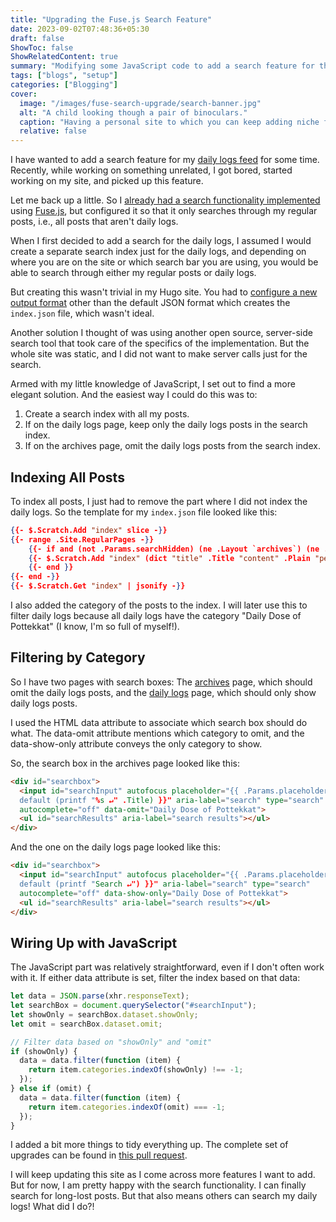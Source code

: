 ```yaml
---
title: "Upgrading the Fuse.js Search Feature"
date: 2023-09-02T07:48:36+05:30
draft: false
ShowToc: false
ShowRelatedContent: true
summary: "Modifying some JavaScript code to add a search feature for the daily logs page."
tags: ["blogs", "setup"]
categories: ["Blogging"]
cover:
  image: "/images/fuse-search-upgrade/search-banner.jpg"
  alt: "A child looking though a pair of binoculars."
  caption: "Having a personal site to which you can keep adding niche features is quite fun."
  relative: false
---
```


I have wanted to add a search feature for my [daily logs feed](/dailies/) for some time. Recently, while working on something unrelated, I got bored, started working on my site, and picked up this feature.

Let me back up a little. So I [already had a search functionality implemented](/archives/) using [Fuse.js](https://www.fusejs.io/), but configured it so that it only searches through my regular posts, i.e., all posts that aren't daily logs.

When I first decided to add a search for the daily logs, I assumed I would create a separate search index just for the daily logs, and depending on where you are on the site or which search bar you are using, you would be able to search through either my regular posts or daily logs.

But creating this wasn't trivial in my Hugo site. You had to [configure a new output format](https://xdeb.org/post/2017/make-hugo-generate-a-json-search-index-and-json-feed/) other than the default JSON format which creates the `index.json` file, which wasn't ideal.

Another solution I thought of was using another open source, server-side search tool that took care of the specifics of the implementation. But the whole site was static, and I did not want to make server calls just for the search.

Armed with my little knowledge of JavaScript, I set out to find a more elegant solution. And the easiest way I could do this was to:

1. Create a search index with all my posts.
2. If on the daily logs page, keep only the daily logs posts in the search index.
3. If on the archives page, omit the daily logs posts from the search index.

## Indexing All Posts

To index all posts, I just had to remove the part where I did not index the daily logs. So the template for my `index.json` file looked like this:

```json {title="index.json"}
{{- $.Scratch.Add "index" slice -}}
{{- range .Site.RegularPages -}}
    {{- if and (not .Params.searchHidden) (ne .Layout `archives`) (ne .Layout `dailies`) (ne .Layout `stats`) (ne .Layout `about`) (ne .Layout `search`) (ne .Layout `subscribe`) }}
    {{- $.Scratch.Add "index" (dict "title" .Title "content" .Plain "permalink" .Permalink "summary" .Summary "categories" .Params.categories) -}}
    {{- end }}
{{- end -}}
{{- $.Scratch.Get "index" | jsonify -}}
```

I also added the category of the posts to the index. I will later use this to filter daily logs because all daily logs have the category "Daily Dose of Pottekkat" (I know, I'm so full of myself!).

## Filtering by Category

So I have two pages with search boxes: The [archives](/archives/) page, which should omit the daily logs posts, and the [daily logs](/dailies/) page, which should only show daily logs posts.

I used the HTML data attribute to associate which search box should do what. The data-omit attribute mentions which category to omit, and the data-show-only attribute conveys the only category to show.

So, the search box in the archives page looked like this:

```html {title="archives.html"}
<div id="searchbox">
  <input id="searchInput" autofocus placeholder="{{ .Params.placeholder |
  default (printf "%s ↵" .Title) }}" aria-label="search" type="search"
  autocomplete="off" data-omit="Daily Dose of Pottekkat">
  <ul id="searchResults" aria-label="search results"></ul>
</div>
```

And the one on the daily logs page looked like this:

```html {title="dailies.html"}
<div id="searchbox">
  <input id="searchInput" autofocus placeholder="{{ .Params.placeholder |
  default (printf "Search ↵") }}" aria-label="search" type="search"
  autocomplete="off" data-show-only="Daily Dose of Pottekkat">
  <ul id="searchResults" aria-label="search results"></ul>
</div>
```

## Wiring Up with JavaScript

The JavaScript part was relatively straightforward, even if I don't often work with it. If either data attribute is set, filter the index based on that data:

```js
let data = JSON.parse(xhr.responseText);
let searchBox = document.querySelector("#searchInput");
let showOnly = searchBox.dataset.showOnly;
let omit = searchBox.dataset.omit;

// Filter data based on "showOnly" and "omit"
if (showOnly) {
  data = data.filter(function (item) {
    return item.categories.indexOf(showOnly) !== -1;
  });
} else if (omit) {
  data = data.filter(function (item) {
    return item.categories.indexOf(omit) === -1;
  });
}
```

I added a bit more things to tidy everything up. The complete set of upgrades can be found in [this pull request](https://github.com/navendu-pottekkat/navendu-pottekkat.github.io/pull/96).

I will keep updating this site as I come across more features I want to add. But for now, I am pretty happy with the search functionality. I can finally search for long-lost posts. But that also means others can search my daily logs! What did I do?!
